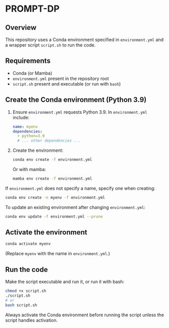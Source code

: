 # PROMPT-DP

## Overview
This repository uses a Conda environment specified in `environment.yml` and a wrapper script `script.sh` to run the code.

## Requirements
- Conda (or Mamba)
- `environment.yml` present in the repository root
- `script.sh` present and executable (or run with `bash`)

## Create the Conda environment (Python 3.9)
1. Ensure `environment.yml` requests Python 3.9. In `environment.yml` include:
    ```yaml
    name: myenv
    dependencies:
      - python=3.9
      # ... other dependencies ...
    ```
2. Create the environment:
    ```bash
    conda env create -f environment.yml
    ```
    Or with mamba:
    ```bash
    mamba env create -f environment.yml
    ```

If `environment.yml` does not specify a name, specify one when creating:
```bash
conda env create -n myenv -f environment.yml
```

To update an existing environment after changing `environment.yml`:
```bash
conda env update -f environment.yml --prune
```

## Activate the environment
```bash
conda activate myenv
```
(Replace `myenv` with the name in `environment.yml`.)

## Run the code
Make the script executable and run it, or run it with bash:
```bash
chmod +x script.sh
./script.sh
# or
bash script.sh
```
Always activate the Conda environment before running the script unless the script handles activation.
